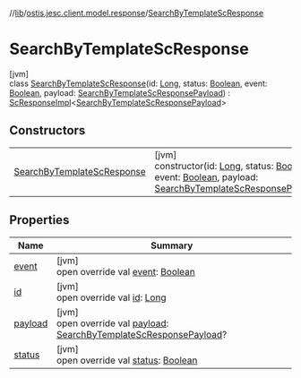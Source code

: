 //[lib](../../../index.md)/[ostis.jesc.client.model.response](../index.md)/[SearchByTemplateScResponse](index.md)

# SearchByTemplateScResponse

[jvm]\
class [SearchByTemplateScResponse](index.md)(id: [Long](https://kotlinlang.org/api/latest/jvm/stdlib/kotlin/-long/index.html), status: [Boolean](https://kotlinlang.org/api/latest/jvm/stdlib/kotlin/-boolean/index.html), event: [Boolean](https://kotlinlang.org/api/latest/jvm/stdlib/kotlin/-boolean/index.html), payload: [SearchByTemplateScResponsePayload](../../ostis.jesc.client.model.response.payload/-search-by-template-sc-response-payload/index.md)) : [ScResponseImpl](../-sc-response-impl/index.md)&lt;[SearchByTemplateScResponsePayload](../../ostis.jesc.client.model.response.payload/-search-by-template-sc-response-payload/index.md)&gt;

## Constructors

| | |
|---|---|
| [SearchByTemplateScResponse](-search-by-template-sc-response.md) | [jvm]<br>constructor(id: [Long](https://kotlinlang.org/api/latest/jvm/stdlib/kotlin/-long/index.html), status: [Boolean](https://kotlinlang.org/api/latest/jvm/stdlib/kotlin/-boolean/index.html), event: [Boolean](https://kotlinlang.org/api/latest/jvm/stdlib/kotlin/-boolean/index.html), payload: [SearchByTemplateScResponsePayload](../../ostis.jesc.client.model.response.payload/-search-by-template-sc-response-payload/index.md)) |

## Properties

| Name | Summary |
|---|---|
| [event](../-sc-response-impl/event.md) | [jvm]<br>open override val [event](../-sc-response-impl/event.md): [Boolean](https://kotlinlang.org/api/latest/jvm/stdlib/kotlin/-boolean/index.html) |
| [id](../-sc-response-impl/id.md) | [jvm]<br>open override val [id](../-sc-response-impl/id.md): [Long](https://kotlinlang.org/api/latest/jvm/stdlib/kotlin/-long/index.html) |
| [payload](../-sc-response-impl/payload.md) | [jvm]<br>open override val [payload](../-sc-response-impl/payload.md): [SearchByTemplateScResponsePayload](../../ostis.jesc.client.model.response.payload/-search-by-template-sc-response-payload/index.md)? |
| [status](../-sc-response-impl/status.md) | [jvm]<br>open override val [status](../-sc-response-impl/status.md): [Boolean](https://kotlinlang.org/api/latest/jvm/stdlib/kotlin/-boolean/index.html) |
